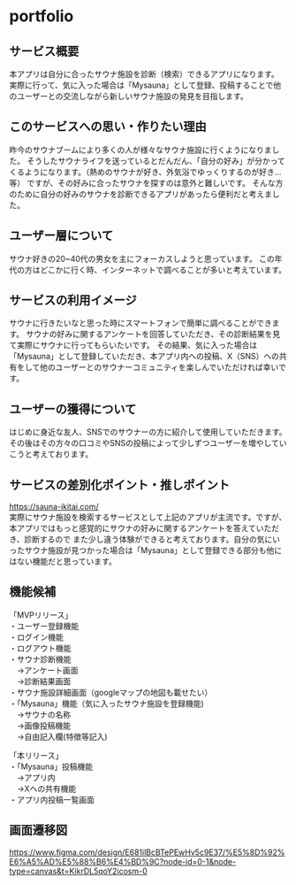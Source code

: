 # portfolio
## サービス概要
本アプリは自分に合ったサウナ施設を診断（検索）できるアプリになります。
実際に行って、気に入った場合は「Mysauna」として登録、投稿することで他のユーザーとの交流しながら新しいサウナ施設の発見を目指します。

## このサービスへの思い・作りたい理由
昨今のサウナブームにより多くの人が様々なサウナ施設に行くようになりました。
そうしたサウナライフを送っているとだんだん、「自分の好み」が分かってくるようになります。（熱めのサウナが好き、外気浴でゆっくりするのが好き...等）
ですが、その好みに合ったサウナを探すのは意外と難しいです。
そんな方のために自分の好みのサウナを診断できるアプリがあったら便利だと考えました。

## ユーザー層について
サウナ好きの20~40代の男女を主にフォーカスしようと思っています。
この年代の方はどこかに行く時、インターネットで調べることが多いと考えています。

## サービスの利用イメージ
サウナに行きたいなと思った時にスマートフォンで簡単に調べることができます。
サウナの好みに関するアンケートを回答していただき、その診断結果を見て実際にサウナに行ってもらいたいです。
その結果、気に入った場合は「Mysauna」として登録していただき、本アプリ内への投稿、X（SNS）への共有をして他のユーザーとのサウナーコミュニティを楽しんでいただければ幸いです。

## ユーザーの獲得について
はじめに身近な友人、SNSでのサウナーの方に紹介して使用していただきます。
その後はその方々の口コミやSNSの投稿によって少しずつユーザーを増やしていこうと考えております。

## サービスの差別化ポイント・推しポイント
https://sauna-ikitai.com/  
実際にサウナ施設を検索するサービスとして上記のアプリが主流です。ですが、本アプリではもっと感覚的にサウナの好みに関するアンケートを答えていただき、診断するので
また少し違う体験ができると考えております。自分の気にいったサウナ施設が見つかった場合は「Mysauna」として登録できる部分も他にはない機能だと思っています。

## 機能候補
「MVPリリース」  
・ユーザー登録機能  
・ログイン機能  
・ログアウト機能  
・サウナ診断機能  
　→アンケート画面  
　→診断結果画面  
・サウナ施設詳細画面（googleマップの地図も載せたい）  
・「Mysauna」機能（気に入ったサウナ施設を登録機能)  
　→サウナの名称  
　→画像投稿機能  
　→自由記入欄(特徴等記入)  
  
「本リリース」  
・「Mysauna」投稿機能   
　→アプリ内  
　→Xへの共有機能  
・アプリ内投稿一覧画面  

## 画面遷移図  
https://www.figma.com/design/E681ilBcBTePEwHv5c9E37/%E5%8D%92%E6%A5%AD%E5%88%B6%E4%BD%9C?node-id=0-1&node-type=canvas&t=KikrDL5qoY2icosm-0  
